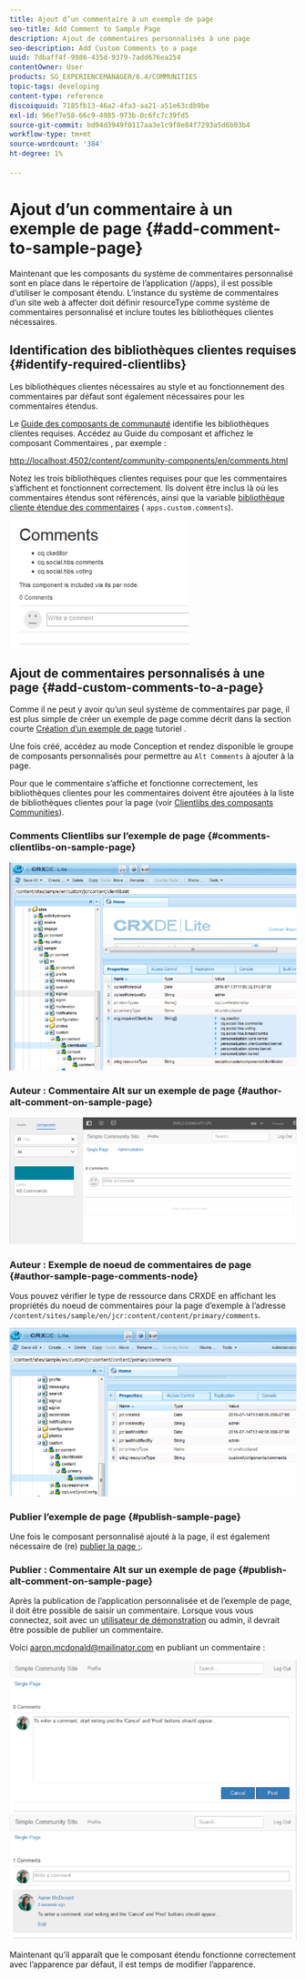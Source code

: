 ```yaml
---
title: Ajout d’un commentaire à un exemple de page
seo-title: Add Comment to Sample Page
description: Ajout de commentaires personnalisés à une page
seo-description: Add Custom Comments to a page
uuid: 7dbaff4f-9986-435d-9379-7add676ea254
contentOwner: User
products: SG_EXPERIENCEMANAGER/6.4/COMMUNITIES
topic-tags: developing
content-type: reference
discoiquuid: 7185fb13-46a2-4fa3-aa21-a51e63cdb9be
exl-id: 96ef7e58-66c9-4985-973b-0c6fc7c39fd5
source-git-commit: bd94d3949f0117aa3e1c9f0e84f7293a5d6b03b4
workflow-type: tm+mt
source-wordcount: '384'
ht-degree: 1%

---
```


# Ajout d’un commentaire à un exemple de page {#add-comment-to-sample-page}

Maintenant que les composants du système de commentaires personnalisé sont en place dans le répertoire de l’application (/apps), il est possible d’utiliser le composant étendu. L’instance du système de commentaires d’un site web à affecter doit définir resourceType comme système de commentaires personnalisé et inclure toutes les bibliothèques clientes nécessaires.

## Identification des bibliothèques clientes requises {#identify-required-clientlibs}

Les bibliothèques clientes nécessaires au style et au fonctionnement des commentaires par défaut sont également nécessaires pour les commentaires étendus.

Le [Guide des composants de communauté](components-guide.md) identifie les bibliothèques clientes requises. Accédez au Guide du composant et affichez le composant Commentaires , par exemple :

[http://localhost:4502/content/community-components/en/comments.html](http://localhost:4502/content/community-components/en/comments.html)

Notez les trois bibliothèques clientes requises pour que les commentaires s’affichent et fonctionnent correctement. Ils doivent être inclus là où les commentaires étendus sont référencés, ainsi que la variable [bibliothèque cliente étendue des commentaires](extend-create-components.md#create-a-client-library-folder) ( `apps.custom.comments`).

![chlimage_1-47](assets/chlimage_1-47.png)

## Ajout de commentaires personnalisés à une page {#add-custom-comments-to-a-page}

Comme il ne peut y avoir qu’un seul système de commentaires par page, il est plus simple de créer un exemple de page comme décrit dans la section courte [Création d’un exemple de page](create-sample-page.md) tutoriel .

Une fois créé, accédez au mode Conception et rendez disponible le groupe de composants personnalisés pour permettre au `Alt Comments` à ajouter à la page.

Pour que le commentaire s’affiche et fonctionne correctement, les bibliothèques clientes pour les commentaires doivent être ajoutées à la liste de bibliothèques clientes pour la page (voir [Clientlibs des composants Communities](clientlibs.md)).

### Comments Clientlibs sur l’exemple de page {#comments-clientlibs-on-sample-page}

![Comments Clientlibs sur l’exemple de page](assets/chlimage_1-48.png)

### Auteur : Commentaire Alt sur un exemple de page {#author-alt-comment-on-sample-page}

![Commentaire Alt sur un exemple de page](assets/chlimage_1-49.png)

### Auteur : Exemple de noeud de commentaires de page {#author-sample-page-comments-node}

Vous pouvez vérifier le type de ressource dans CRXDE en affichant les propriétés du noeud de commentaires pour la page d’exemple à l’adresse `/content/sites/sample/en/jcr:content/content/primary/comments`.

![chlimage_1-50](assets/chlimage_1-50.png)

### Publier l’exemple de page {#publish-sample-page}

Une fois le composant personnalisé ajouté à la page, il est également nécessaire de (re) [publier la page ;](sites-console.md#publishing-the-site).

### Publier : Commentaire Alt sur un exemple de page {#publish-alt-comment-on-sample-page}

Après la publication de l’application personnalisée et de l’exemple de page, il doit être possible de saisir un commentaire. Lorsque vous vous connectez, soit avec un [utilisateur de démonstration](tutorials.md#demo-users) ou admin, il devrait être possible de publier un commentaire.

Voici aaron.mcdonald@mailinator.com en publiant un commentaire :

![chlimage_1-51](assets/chlimage_1-51.png) ![chlimage_1-52](assets/chlimage_1-52.png)

Maintenant qu’il apparaît que le composant étendu fonctionne correctement avec l’apparence par défaut, il est temps de modifier l’apparence.
